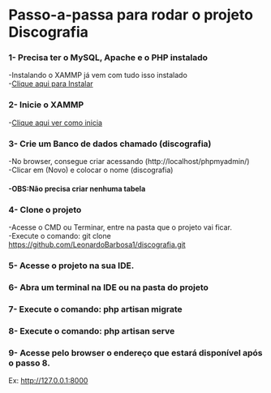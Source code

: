 # Passo-a-passa para rodar o projeto Discografia


### 1- Precisa ter o MySQL, Apache e o PHP instalado <br>
-Instalando o XAMMP já vem com tudo isso instalado<br>
-<a href="https://www.apachefriends.org/pt_br/download.html" target="_blank">Clique aqui para Instalar</a><br>


### 2- Inicie o XAMMP<br>
-<a href="https://pt.wikihow.com/Iniciar-o-XAMPP-na-Inicializa%C3%A7%C3%A3o-do-Windows" target="_blank">Clique aqui ver como inicia</a><br>

### 3- Crie um Banco de dados chamado (discografia)<br>
-No browser, consegue criar acessando (http://localhost/phpmyadmin/)<br>
-Clicar em (Novo) e colocar o nome (discografia)<br>
#### -OBS:Não precisa criar nenhuma tabela

### 4- Clone o projeto <br>
-Acesse o CMD ou Terminar, entre na pasta que o projeto vai ficar. <br>
-Execute o comando: git clone https://github.com/LeonardoBarbosa1/discografia.git

### 5- Acesse o projeto na sua IDE.

### 6- Abra um terminal na IDE ou na pasta do projeto

### 7- Execute o comando: php artisan migrate

### 8- Execute o comando: php artisan serve

### 9- Acesse pelo browser o endereço que estará disponível após o passo 8.
Ex: http://127.0.0.1:8000

